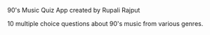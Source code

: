 90's Music Quiz App created by Rupali Rajput

10 multiple choice questions about 90's music from various genres.
